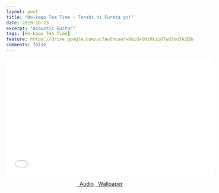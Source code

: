 ```yaml
---
layout: post
title: "Ho-kago Tea Time - Tenshi ni Fureta yo!"
date: 2019-10-23
excerpt: "Acoustic Guitar"
tags: [Ho-kago Tea Time]
feature: https://drive.google.com/uc?authuser=0&id=1HiRkiiGTwd3xu5A2Q6g0wtknifkix00q&export=download
comments: false
---
```

<iframe width="560" height="315" src="//www.youtube.com/embed/jTMN5OmSKxA" frameborder="0"> </iframe>
<center>
<figure class="half">
<a href="https://drive.google.com/uc?authuser=0&id=1H_6pDvd7vh4gKtgtVUHeq2uVkubVqeyk&export=download" class="btn" target="_blank" rel="noopener noreferrer"><i class="fa fa-caret-down"></i> &nbsp; Audio</a>
<a href="https://drive.google.com/uc?authuser=0&id=1HiRkiiGTwd3xu5A2Q6g0wtknifkix00q&export=download" class="btn" target="_blank" rel="noopener noreferrer"><i class="fa fa-caret-down"></i> &nbsp; Wallpaper</a>
</figure>
</center>
